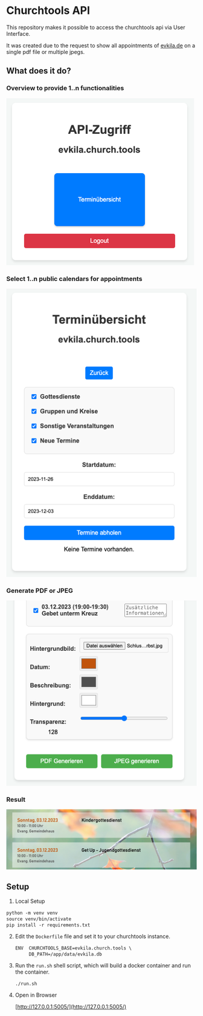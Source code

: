 # Churchtools API

This repository makes it possible to access the churchtools api via User Interface. 

It was created due to the request to show all appointments of [evkila.de](https://www.evkila.de/) on a single pdf file or multiple jpegs.

## What does it do?

### Overview to provide 1..n functionalities
![overview](images/overview.png)

### Select 1..n public calendars for appointments
![appointments](images/calendars.png)

### Generate PDF or JPEG
![generate](images/formatting.png)

### Result
![result](images/result.png)

## Setup

1. Local Setup
```
python -m venv venv
source venv/bin/activate
pip install -r requirements.txt
```

2. Edit the `Dockerfile` file and set it to your churchtools instance.

    ```
    ENV  CHURCHTOOLS_BASE=evkila.church.tools \
         DB_PATH=/app/data/evkila.db
    ```

2. Run the `run.sh` shell script, which will build a docker container and run the container.

    ```
    ./run.sh
    ```

3. Open in Browser

    [http://127.0.0.1:5005/](http://127.0.0.1:5005/)





